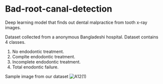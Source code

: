 # Bad-root-canal-detection


Deep learning model that finds out dental malpractice from tooth x-ray images.

Dataset collected from a anonymous Bangladeshi hospital. Dataset contains 4 classes.
1. No endodontic treatment.
2. Complte endodontic treatment.
3. Incomplete endodontic treatment.
4. Total enodontic failure.

Sample image from our dataset
![A12(1)](https://user-images.githubusercontent.com/87327764/202119436-da8a77e3-1851-467f-8e0a-05b86f2a2483.jpg)
